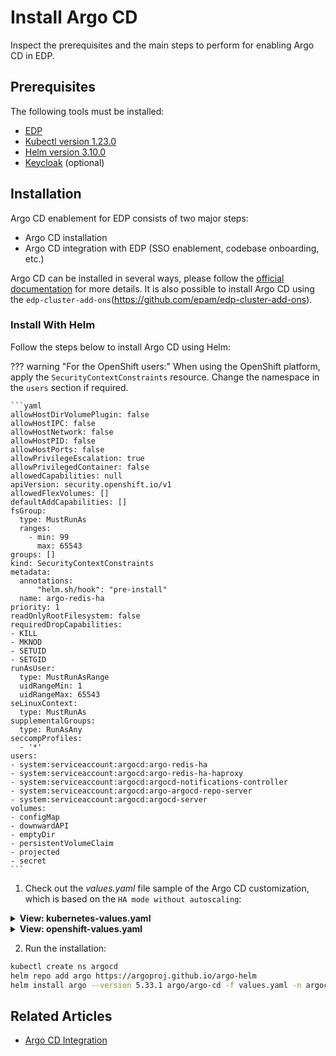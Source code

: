 # Install Argo CD

Inspect the prerequisites and the main steps to perform for enabling Argo CD in EDP.

## Prerequisites

The following tools must be installed:

* [EDP](./install-edp.md)
* [Kubectl version 1.23.0](https://v1-23.docs.kubernetes.io/releases/download/)
* [Helm version 3.10.0](https://github.com/helm/helm/releases/tag/v3.10.0)
* [Keycloak](./install-keycloak.md) (optional)

## Installation

Argo CD enablement for EDP consists of two major steps:

* Argo CD installation
* Argo CD integration with EDP (SSO enablement, codebase onboarding, etc.)

Argo CD can be installed in several ways, please follow the [official documentation](https://argo-cd.readthedocs.io/en/stable/operator-manual/installation/) for more details. It is also possible to install Argo CD using the `edp-cluster-add-ons`(https://github.com/epam/edp-cluster-add-ons).

### Install With Helm

Follow the steps below to install Argo CD using Helm:

??? warning "For the OpenShift users:"
    When using the OpenShift platform, apply the `SecurityContextConstraints` resource. Change the namespace in the `users` section if required.

    ```yaml
    allowHostDirVolumePlugin: false
    allowHostIPC: false
    allowHostNetwork: false
    allowHostPID: false
    allowHostPorts: false
    allowPrivilegeEscalation: true
    allowPrivilegedContainer: false
    allowedCapabilities: null
    apiVersion: security.openshift.io/v1
    allowedFlexVolumes: []
    defaultAddCapabilities: []
    fsGroup:
      type: MustRunAs
      ranges:
        - min: 99
          max: 65543
    groups: []
    kind: SecurityContextConstraints
    metadata:
      annotations:
          "helm.sh/hook": "pre-install"
      name: argo-redis-ha
    priority: 1
    readOnlyRootFilesystem: false
    requiredDropCapabilities:
    - KILL
    - MKNOD
    - SETUID
    - SETGID
    runAsUser:
      type: MustRunAsRange
      uidRangeMin: 1
      uidRangeMax: 65543
    seLinuxContext:
      type: MustRunAs
    supplementalGroups:
      type: RunAsAny
    seccompProfiles:
      - '*'
    users:
    - system:serviceaccount:argocd:argo-redis-ha
    - system:serviceaccount:argocd:argo-redis-ha-haproxy
    - system:serviceaccount:argocd:argocd-notifications-controller
    - system:serviceaccount:argocd:argo-argocd-repo-server
    - system:serviceaccount:argocd:argocd-server
    volumes:
    - configMap
    - downwardAPI
    - emptyDir
    - persistentVolumeClaim
    - projected
    - secret
    ```

1. Check out the *values.yaml* file sample of the Argo CD customization, which is based on the `HA mode without autoscaling`:

  <details>
  <summary><b>View: kubernetes-values.yaml</b></summary>

  ```yaml
  redis-ha:
    enabled: true

  controller:
    enableStatefulSet: true

  server:
    replicas: 2
    extraArgs:
      - "--insecure"
    env:
      - name: ARGOCD_API_SERVER_REPLICAS
        value: '2'
    ingress:
      enabled: true
      hosts:
        - "argocd.<Values.global.dnsWildCard>"

    rbacConfig:
      # users may be still be able to login,
      # but will see no apps, projects, etc...
      policy.default: ''
      scopes: '[groups]'
      policy.csv: |
        # default global admins
        g, ArgoCDAdmins, role:admin

  repoServer:
    replicas: 2

  # Deploy without sso
  dex:
    enabled: false

  # Disabled for multitenancy env with single instance deployment
  applicationSet:
    enabled: false
  ```

  </details>

  <details>
  <summary><b>View: openshift-values.yaml</b></summary>

  ```yaml
  redis-ha:
    enabled: true

  controller:
    enableStatefulSet: true

  server:
    replicas: 2
    extraArgs:
      - "--insecure"
    env:
      - name: ARGOCD_API_SERVER_REPLICAS
        value: '2'
    route:
      enabled: true
      hostname: "argocd.<.Values.global.dnsWildCard>"
      termination_type: edge
      termination_policy: Redirect

    rbacConfig:
      # users may be still be able to login,
      # but will see no apps, projects, etc...
      policy.default: ''
      scopes: '[groups]'
      policy.csv: |
        # default global admins
        g, ArgoCDAdmins, role:admin

  repoServer:
    replicas: 2

  # Deploy without sso
  dex:
    enabled: false

  # Disabled for multitenancy env with single instance deployment
  applicationSet:
    enabled: false
  ```

  </details>

2. Run the installation:

  ```bash
  kubectl create ns argocd
  helm repo add argo https://argoproj.github.io/argo-helm
  helm install argo --version 5.33.1 argo/argo-cd -f values.yaml -n argocd
  ```

## Related Articles

* [Argo CD Integration](argocd-integration.md)
